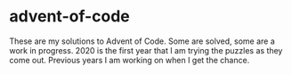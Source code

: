 # advent-of-code

These are my solutions to Advent of Code. Some are solved, some are a work in progress. 2020 is the first year that I am trying the puzzles as they come out. Previous years I am working on when I get the chance.

